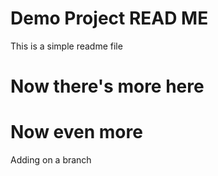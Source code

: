 # Demo Project READ ME

This is a simple readme file

# Now there's more here

# Now even more

Adding on a branch